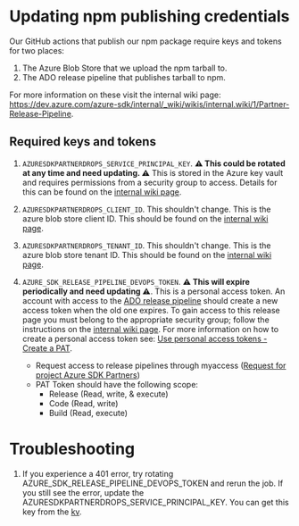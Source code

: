 # Updating npm publishing credentials

Our GitHub actions that publish our npm package require keys and tokens for two places:

1. The Azure Blob Store that we upload the npm tarball to.
1. The ADO release pipeline that publishes tarball to npm.

For more information on these visit the internal wiki page: <https://dev.azure.com/azure-sdk/internal/_wiki/wikis/internal.wiki/1/Partner-Release-Pipeline>.

## Required keys and tokens

1. `AZURESDKPARTNERDROPS_SERVICE_PRINCIPAL_KEY`. **⚠ This could be rotated at any time and need updating. ⚠** This is stored in the Azure key vault and requires permissions from a security group to access. Details for this can be found on the [internal wiki page](https://dev.azure.com/azure-sdk/internal/_wiki/wikis/internal.wiki/1/Partner-Release-Pipeline).

1. `AZURESDKPARTNERDROPS_CLIENT_ID`. This shouldn't change. This is the azure blob store client ID. This should be found on the [internal wiki page](https://dev.azure.com/azure-sdk/internal/_wiki/wikis/internal.wiki/1/Partner-Release-Pipeline).

1. `AZURESDKPARTNERDROPS_TENANT_ID`. This shouldn't change. This is the azure blob store tenant ID. This should be found on the [internal wiki page](https://dev.azure.com/azure-sdk/internal/_wiki/wikis/internal.wiki/1/Partner-Release-Pipeline).

1. `AZURE_SDK_RELEASE_PIPELINE_DEVOPS_TOKEN`. **⚠ This will expire periodically and need updating ⚠**. This is a personal access token. An account with access to the [ADO release pipeline](https://dev.azure.com/azure-sdk/internal/_wiki/wikis/internal.wiki/1/Partner-Release-Pipeline) should create a new access token when the old one expires. To gain access to this release page you must belong to the appropriate security group; follow the instructions on the [internal wiki page](https://dev.azure.com/azure-sdk/internal/_wiki/wikis/internal.wiki/1/Partner-Release-Pipeline). For more information on how to create a personal access token see: [Use personal access tokens - Create a PAT](https://docs.microsoft.com/azure/devops/organizations/accounts/use-personal-access-tokens-to-authenticate?view=azure-devops#create-a-pat).
    * Request access to release pipelines through myaccess ([Request for project Azure SDK Partners](https://aka.ms/azsdk/join/azuresdkpartners))
    * PAT Token should have the following scope:
        * Release (Read, write, & execute)
        * Code (Read, write)
        * Build (Read, execute)
     

# Troubleshooting
1. If you experience a 401 error, try rotating AZURE_SDK_RELEASE_PIPELINE_DEVOPS_TOKEN and rerun the job. If you still see the error, update the AZURESDKPARTNERDROPS_SERVICE_PRINCIPAL_KEY. You can get this key from the [kv](https://ms.portal.azure.com/#@microsoft.onmicrosoft.com/resource/subscriptions/a18897a6-7e44-457d-9260-f2854c0aca42/resourceGroups/AzureSDKEng/providers/Microsoft.KeyVault/vaults/azuresdkpartnerdrops-kv). 
